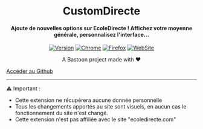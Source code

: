 <H1 align="center">
CustomDirecte
</H1>
<H4 align="center">
Ajoute de nouvelles options sur EcoleDirecte ! Affichez votre moyenne générale, personnalisez l'interface...
</H4>
<p align="center">
<a href="https://github.com/CustomDirecte/CustomDirecte"><img alt="Version" src="https://img.shields.io/badge/release-v2.0-blue"/></a>
<a href="https://bit.ly/CustomDirecteChrome"><img alt="Chrome" src="https://img.shields.io/badge/Web%20Chrome%20Store-Published-green"/></a>
<a href="https://bit.ly/CustomDirecteFirefox"><img alt="Firefox" src="https://img.shields.io/badge/Firefox%20ADD--ONS-Published-green"/></a> 
<a href="https://customdirecte.github.io/"><img alt="WebSite" src="https://img.shields.io/badge/Website%20&%20Doc-Open%20🔗-purple"/></a> 
         
</p>

<p align="center">
A Bastoon project made with ❤️</a>
</p>

[Accéder au Github](https://github.com/CustomDirecte/CustomDirecte)

----

⚠ Important :
- Cette extension ne récupérera aucune donnée personnelle
- Tous les changements apportés au site sont visuels, en aucun cas le fonctionnement du site n'est changé.
- Cette extension n'est pas affiliée avec le site "ecoledirecte.com"
[^1]: Les moyennes sont calculées grâce aux notes déjà affichées à l'écran, elles ne donnent aucun accès bloqué à l'élève ou au parent, et permet de prendre en compte les dernières notes sans attendre que le site s'en charge.
